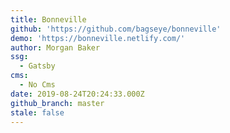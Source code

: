 ```yaml
---
title: Bonneville
github: 'https://github.com/bagseye/bonneville'
demo: 'https://bonneville.netlify.com/'
author: Morgan Baker
ssg:
  - Gatsby
cms:
  - No Cms
date: 2019-08-24T20:24:33.000Z
github_branch: master
stale: false
---
```

